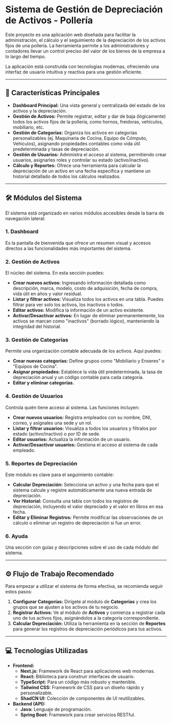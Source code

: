 # Sistema de Gestión de Depreciación de Activos - Pollería

Este proyecto es una aplicación web diseñada para facilitar la administración, el cálculo y el seguimiento de la depreciación de los activos fijos de una pollería. La herramienta permite a los administradores y contadores llevar un control preciso del valor de los bienes de la empresa a lo largo del tiempo.

La aplicación está construida con tecnologías modernas, ofreciendo una interfaz de usuario intuitiva y reactiva para una gestión eficiente.

---

## 🚀 Características Principales

- **Dashboard Principal:** Una vista general y centralizada del estado de los activos y la depreciación.
- **Gestión de Activos:** Permite registrar, editar y dar de baja (lógicamente) todos los activos fijos de la pollería, como hornos, freidoras, vehículos, mobiliario, etc.
- **Gestión de Categorías:** Organiza los activos en categorías personalizables (ej. Maquinaria de Cocina, Equipo de Cómputo, Vehículos), asignando propiedades contables como vida útil predeterminada y tasas de depreciación.
- **Gestión de Usuarios:** Administra el acceso al sistema, permitiendo crear usuarios, asignarles roles y controlar su estado (activo/inactivo).
- **Cálculo y Reportes:** Ofrece una herramienta para calcular la depreciación de un activo en una fecha específica y mantiene un historial detallado de todos los cálculos realizados.

---

## 🛠️ Módulos del Sistema

El sistema está organizado en varios módulos accesibles desde la barra de navegación lateral:

### 1. Dashboard
Es la pantalla de bienvenida que ofrece un resumen visual y accesos directos a las funcionalidades más importantes del sistema.

### 2. Gestión de Activos
El núcleo del sistema. En esta sección puedes:
- **Crear nuevos activos:** Ingresando información detallada como descripción, marca, modelo, costo de adquisición, fecha de compra, vida útil en años y valor residual.
- **Listar y filtrar activos:** Visualiza todos los activos en una tabla. Puedes filtrar para ver solo los activos, los inactivos o todos.
- **Editar activos:** Modifica la información de un activo existente.
- **Activar/Desactivar activos:** En lugar de eliminar permanentemente, los activos se marcan como "inactivos" (borrado lógico), manteniendo la integridad del historial.

### 3. Gestión de Categorías
Permite una organización contable adecuada de los activos. Aquí puedes:
- **Crear nuevas categorías:** Define grupos como "Mobiliario y Enseres" o "Equipos de Cocina".
- **Asignar propiedades:** Establece la vida útil predeterminada, la tasa de depreciación anual y un código contable para cada categoría.
- **Editar y eliminar categorías.**

### 4. Gestión de Usuarios
Controla quién tiene acceso al sistema. Las funciones incluyen:
- **Crear nuevos usuarios:** Registra empleados con su nombre, DNI, correo, y asígnales una sede y un rol.
- **Listar y filtrar usuarios:** Visualiza a todos los usuarios y fíltralos por estado (activo/inactivo) o por ID de sede.
- **Editar usuarios:** Actualiza la información de un usuario.
- **Activar/Desactivar usuarios:** Gestiona el acceso al sistema de cada empleado.

### 5. Reportes de Depreciación
Este módulo es clave para el seguimiento contable:
- **Calcular Depreciación:** Selecciona un activo y una fecha para que el sistema calcule y registre automáticamente una nueva entrada de depreciación.
- **Ver Historial:** Consulta una tabla con todos los registros de depreciación, incluyendo el valor depreciado y el valor en libros en esa fecha.
- **Editar y Eliminar Registros:** Permite modificar las observaciones de un cálculo o eliminar un registro de depreciación si fue un error.

### 6. Ayuda
Una sección con guías y descripciones sobre el uso de cada módulo del sistema.

---

## ⚙️ Flujo de Trabajo Recomendado

Para empezar a utilizar el sistema de forma efectiva, se recomienda seguir estos pasos:

1.  **Configurar Categorías:** Dirígete al módulo de **Categorías** y crea los grupos que se ajusten a los activos de tu negocio.
2.  **Registrar Activos:** Ve al módulo de **Activos** y comienza a registrar cada uno de tus activos fijos, asignándolos a la categoría correspondiente.
3.  **Calcular Depreciación:** Utiliza la herramienta en la sección de **Reportes** para generar los registros de depreciación periódicos para tus activos.

---

## 💻 Tecnologías Utilizadas

- **Frontend:**
  - **Next.js:** Framework de React para aplicaciones web modernas.
  - **React:** Biblioteca para construir interfaces de usuario.
  - **TypeScript:** Para un código más robusto y mantenible.
  - **Tailwind CSS:** Framework de CSS para un diseño rápido y personalizable.
  - **ShadCN UI:** Colección de componentes de UI reutilizables.
- **Backend (API):**
  - **Java:** Lenguaje de programación.
  - **Spring Boot:** Framework para crear servicios RESTful.
